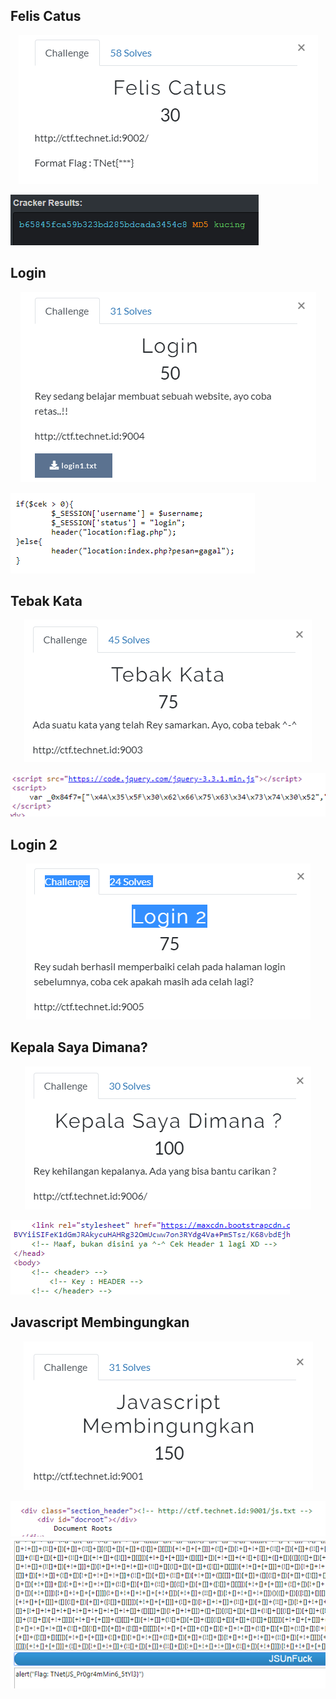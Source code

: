 ## Felis Catus
<p  align="center"><img src="img/web1.PNG"/></p>
<img src="img/web1a.PNG"/>

## Login
<p  align="center"><img src="img/web2.PNG"/></p>
<img src="img/web2a.PNG"/>
 
## Tebak Kata
<p  align="center"><img src="img/web3.PNG"/></p>
<img src="img/web3a.PNG"/>


## Login 2
<p  align="center"><img src="img/web4.PNG"/></p>


## Kepala Saya Dimana?
<p  align="center"><img src="img/web5.PNG"/></p>
<img src="img/web5a.PNG"/>


## Javascript Membingungkan
<p  align="center"><img src="img/web6.PNG"/></p>
<img src="img/web6a.PNG"/>
<img src="img/web6b.PNG"/>





